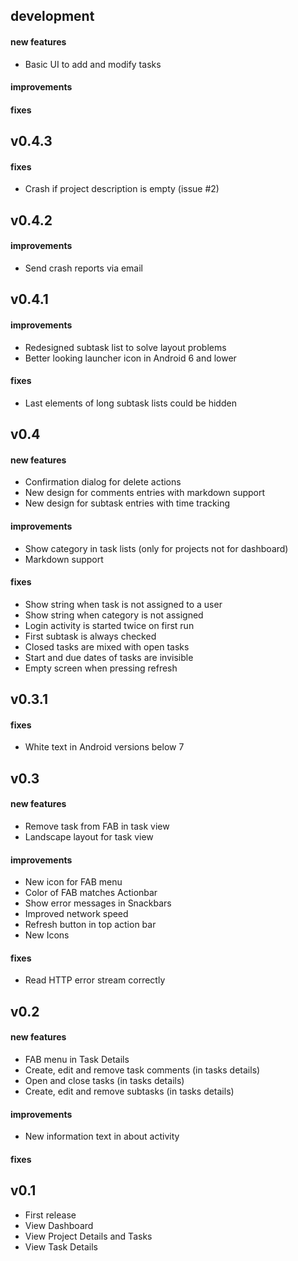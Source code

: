 ## development
#### new features
* Basic UI to add and modify tasks

#### improvements

#### fixes

## v0.4.3
#### fixes
* Crash if project description is empty (issue #2)

## v0.4.2
#### improvements
* Send crash reports via email


## v0.4.1
#### improvements
* Redesigned subtask list to solve layout problems
* Better looking launcher icon in Android 6 and lower

#### fixes
* Last elements of long subtask lists could be hidden

## v0.4
#### new features
* Confirmation dialog for delete actions
* New design for comments entries with markdown support
* New design for subtask entries with time tracking

#### improvements
* Show category in task lists (only for projects not for dashboard)
* Markdown support

#### fixes
* Show string when task is not assigned to a user
* Show string when category is not assigned
* Login activity is started twice on first run
* First subtask is always checked
* Closed tasks are mixed with open tasks
* Start and due dates of tasks are invisible
* Empty screen when pressing refresh

## v0.3.1
#### fixes
* White text in Android versions below 7

## v0.3
#### new features
* Remove task from FAB in task view
* Landscape layout for task view

#### improvements
* New icon for FAB menu
* Color of FAB matches Actionbar
* Show error messages in Snackbars
* Improved network speed
* Refresh button in top action bar
* New Icons

#### fixes
* Read HTTP error stream correctly

## v0.2
#### new features
* FAB menu in Task Details
* Create, edit and remove task comments (in tasks details)
* Open and close tasks (in tasks details)
* Create, edit and remove subtasks (in tasks details)

#### improvements
* New information text in about activity

#### fixes

## v0.1
* First release
* View Dashboard
* View Project Details and Tasks
* View Task Details
